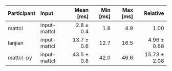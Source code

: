 | Participant | Input | Mean [ms] | Min [ms] | Max [ms] | Relative |
|:---|:---|---:|---:|---:|---:|
| mattcl | input-mattcl | 2.8 ± 0.4 | 1.8 | 4.9 | 1.00 |
| lanjian | input-mattcl | 13.7 ± 0.6 | 12.7 | 16.5 | 4.96 ± 0.68 |
| mattcl-py | input-mattcl | 43.5 ± 0.8 | 42.0 | 46.6 | 15.73 ± 2.08 |
